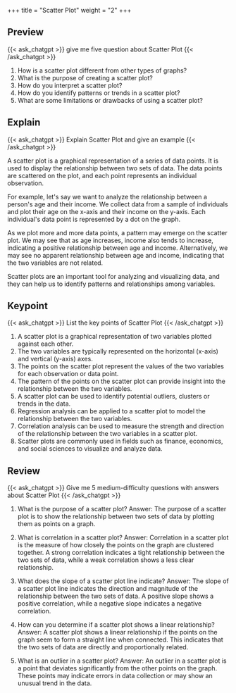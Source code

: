+++
title = "Scatter Plot"
weight = "2"
+++
## Preview
{{< ask_chatgpt >}}
give me five question about Scatter Plot
{{< /ask_chatgpt >}}

1. How is a scatter plot different from other types of graphs?
2. What is the purpose of creating a scatter plot?
3. How do you interpret a scatter plot?
4. How do you identify patterns or trends in a scatter plot?
5. What are some limitations or drawbacks of using a scatter plot?   

## Explain
{{< ask_chatgpt >}}
Explain Scatter Plot and give an example
{{< /ask_chatgpt >}}

A scatter plot is a graphical representation of a series of data points. It is used to display the relationship between two sets of data. The data points are scattered on the plot, and each point represents an individual observation.

For example, let's say we want to analyze the relationship between a person's age and their income. We collect data from a sample of individuals and plot their age on the x-axis and their income on the y-axis. Each individual's data point is represented by a dot on the graph.

As we plot more and more data points, a pattern may emerge on the scatter plot. We may see that as age increases, income also tends to increase, indicating a positive relationship between age and income. Alternatively, we may see no apparent relationship between age and income, indicating that the two variables are not related.

Scatter plots are an important tool for analyzing and visualizing data, and they can help us to identify patterns and relationships among variables.   

## Keypoint
{{< ask_chatgpt >}}
List the key points of Scatter Plot
{{< /ask_chatgpt >}}

1. A scatter plot is a graphical representation of two variables plotted against each other.
2. The two variables are typically represented on the horizontal (x-axis) and vertical (y-axis) axes.
3. The points on the scatter plot represent the values of the two variables for each observation or data point.
4. The pattern of the points on the scatter plot can provide insight into the relationship between the two variables.
5. A scatter plot can be used to identify potential outliers, clusters or trends in the data.
6. Regression analysis can be applied to a scatter plot to model the relationship between the two variables.
7. Correlation analysis can be used to measure the strength and direction of the relationship between the two variables in a scatter plot.
8. Scatter plots are commonly used in fields such as finance, economics, and social sciences to visualize and analyze data.   

## Review
{{< ask_chatgpt >}}
Give me 5 medium-difficulty questions with answers about Scatter Plot
{{< /ask_chatgpt >}}

1. What is the purpose of a scatter plot?
Answer: The purpose of a scatter plot is to show the relationship between two sets of data by plotting them as points on a graph.

2. What is correlation in a scatter plot?
Answer: Correlation in a scatter plot is the measure of how closely the points on the graph are clustered together. A strong correlation indicates a tight relationship between the two sets of data, while a weak correlation shows a less clear relationship.

3. What does the slope of a scatter plot line indicate?
Answer: The slope of a scatter plot line indicates the direction and magnitude of the relationship between the two sets of data. A positive slope shows a positive correlation, while a negative slope indicates a negative correlation.

4. How can you determine if a scatter plot shows a linear relationship?
Answer: A scatter plot shows a linear relationship if the points on the graph seem to form a straight line when connected. This indicates that the two sets of data are directly and proportionally related.

5. What is an outlier in a scatter plot?
Answer: An outlier in a scatter plot is a point that deviates significantly from the other points on the graph. These points may indicate errors in data collection or may show an unusual trend in the data.   

